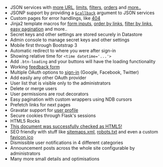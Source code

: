- JSON services with
  <a href="http://gae-init.appspot.com{{url_for('user_list_service')}}" target="_blank">more URL</a>,
  <a href="http://gae-init.appspot.com{{url_for('user_list_service', limit=8)}}" target="_blank">limits</a>,
  <a href="http://gae-init.appspot.com{{url_for('user_list_service', admin='true')}}" target="_blank">filters</a>,
  <a href="http://gae-init.appspot.com{{url_for('user_list_service', order='name')}}" target="_blank">orders</a> and
  <a href="http://gae-init.appspot.com{{url_for('user_list_service', limit=4, order='name', admin='true')}}" target="_blank">more..</a>
- JSONP support by providing a
  <a href="http://gae-init.appspot.com{{url_for('user_list_service', limit=2, order='name', callback='hello')}}" target="_blank">`&callback`</a>
  argument to JSON services
- Custom pages for error handlings, like [404](/404)
- Jinja2 template macros for
  [form inputs]({{url_for('feedback')}}),
  <a href="http://gae-init.appspot.com{{url_for('user_list', order='name')}}" target="_blank">order by links</a>,
  <a href="http://gae-init.appspot.com{{url_for('user_list', admin=True, active=True, limit=16)}}" target="_blank">filter by links</a>,
  <a href="http://gae-init.appspot.com{{url_for('user_list', limit=4, active=True, order='-modified')}}" target="_blank">easy pagination</a>
  and more..
- Secret keys and other settings are stored securely in Datastore
- Admin console to manage secret keys and other settings
- Mobile first through Bootstrap 3
- Automatic redirect to where you were after sign-in
- Showing relative time for `<time datetime='...'>`
- Add `.btn-loading` and your buttons will have the loading functionality
- Working [feedback form]({{url_for('feedback')}})
- Multiple OAuth options to [sign-in]({{url_for('signin')}})
  (Google, Facebook, Twitter)
- Add easily any other OAuth provider
- User list that is visible only to the administrators
- Delete or merge users
- User permissions are rout decorators
- Easy pagination with custom wrappers using NDB cursors
- Prefetch links for next pages
- Gravatar support for [user profile]({{url_for('profile')}})
- Secure cookies through Flask's sessions
- HTML5 Rocks
- [This document was successfully checked as HTML5!](http://validator.w3.org/check?verbose=1&uri={{request.host_url[:-1]}}{{request.path}})
- SEO friendly with stuff like [sitemaps.xml]({{url_for('sitemap')}}),
  [robots.txt](/robots.txt) and even a custom [favicon.ico](/favicon.ico)
- Dismissible user notifications in 4 different categories
- Announcement posts across the whole site configurable by administrators
- Many more small details and optimisations
